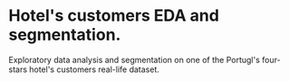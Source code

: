 # Hotel's customers EDA and segmentation.

Exploratory data analysis and segmentation on one of the Portugl's four-stars hotel's customers real-life dataset.
